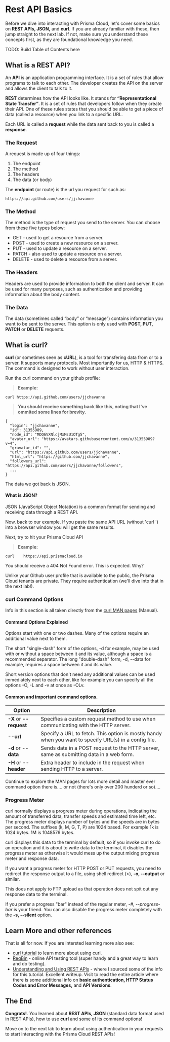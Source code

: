 # Rest API Basics

Before we dive into interacting with Prisma Cloud, let's cover some basics on **REST APIs, JSON,** and **curl**.  If you are already familiar with these, then jump straight to the next lab.  If not, make sure you understand these concepts first, as they are foundational knowledge you need.

TODO: Build Table of Contents here

## What is a REST API?

An **API** is an application programming interface. It is a set of rules that allow programs to talk to each other. The developer creates the API on the server and allows the client to talk to it.

**REST** determines how the API looks like. It stands for **“Representational State Transfer”**. It is a set of rules that developers follow when they create their API. One of these rules states that you should be able to get a piece of data (called a resource) when you link to a specific URL.

Each URL is called a **request** while the data sent back to you is called a **response**.

### The Request

A request is made up of four things:

1. The endpoint
2. The method
3. The headers
4. The data (or body)
   
The **endpoint** (or route) is the url you request for such as:

```
https://api.github.com/users/jjchavanne
```

### The Method

The method is the type of request you send to the server. You can choose from these five types below:

- GET - used to get a resource from a server.
- POST - used to create a new resource on a server.
- PUT - used to update a resource on a server. 
- PATCH - also used to update a resource on a server. 
- DELETE - used to delete a resource from a server. 
   
### The Headers

Headers are used to provide information to both the client and server. It can be used for many purposes, such as authentication and providing information about the body content. 

### The Data 

The data (sometimes called “body” or “message”) contains information you want to be sent to the server. This option is only used with **POST, PUT, PATCH** or **DELETE** requests.

## What is curl?

**curl** (or sometimes seen as **cURL**), is a tool for transfering data from or to a server. It supports many protocols.  Most importantly for us, HTTP & HTTPS. The command is designed to work without user interaction.

Run the curl command on your github profile:
> **Example:**
```
curl https://api.github.com/users/jjchavanne
```
> **You should receive something back like this, noting that I've ommited some lines for brevity.**
```
{
  "login": "jjchavanne",
  "id": 31355989,
  "node_id": "MDQ6VXNlcjMxMzU1OTg5",
  "avatar_url": "https://avatars.githubusercontent.com/u/31355989?v=4",
  "gravatar_id": "",
  "url": "https://api.github.com/users/jjchavanne",
  "html_url": "https://github.com/jjchavanne",
  "followers_url": "https://api.github.com/users/jjchavanne/followers",
  ...
}
```
  
The data we got back is JSON.

#### What is JSON?
JSON (JavaScript Object Notation) is a common format for sending and receiving data through a REST API.

Now, back to our example.  If you paste the same API URL (without 'curl ') into a browser window you will get the same results.
   
Next, try to hit your Prisma Cloud API 
> **Example:**
```
curl 	https://api.prismacloud.io
```
   
You should receive a 404 Not Found error.  This is expected.  Why?

Unlike your Github user profile that is available to the public, the Prisma Cloud tenants are private.  They require authentication (we'll dive into that in the next lab!).
   
###  curl Command Options

Info in this section is all taken directly from the [curl MAN pages](https://curl.se/docs/manpage.html) (Manual).

#### Command Options Explained

Options start with one or two dashes. Many of the options require an additional value next to them.

The short "single-dash" form of the options, -d for example, may be used with or without a space between it and its value, although a space is a recommended separator. The long "double-dash" form, -d, --data for example, requires a space between it and its value.

Short version options that don't need any additional values can be used immediately next to each other, like for example you can specify all the options -O, -L and -v at once as -OLv.

#### Common and important command options.

| **Option** | **Description** |
| ------------------------ | -------------- | 
| **-X** or **--request** | Specifies a custom request method to use when communicating with the HTTP server. |
| **--url** | Specify a URL to fetch. This option is mostly handy when you want to specify URL(s) in a config file. |
| **-d** or **--data** | Sends data in a POST request to the HTTP server, same as submitting data in a web form. |
| **-H** or **--header** | Extra header to include in the request when sending HTTP to a server. |

Continue to explore the MAN pages for lots more detail and master ever command option there is.... or not (there's only over 200 hunderd or so)....   


### Progress Meter

curl normally displays a progress meter during operations, indicating the amount of transferred data, transfer speeds and estimated time left, etc. The progress meter displays number of bytes and the speeds are in bytes per second. The suffixes (k, M, G, T, P) are 1024 based. For example 1k is 1024 bytes. 1M is 1048576 bytes.

curl displays this data to the terminal by default, so if you invoke curl to do an operation and it is about to write data to the terminal, it disables the progress meter as otherwise it would mess up the output mixing progress meter and response data.

If you want a progress meter for HTTP POST or PUT requests, you need to redirect the response output to a file, using shell redirect (>), **-o, --output** or similar.

This does not apply to FTP upload as that operation does not spit out any response data to the terminal.

If you prefer a progress "bar" instead of the regular meter, *-#, --progress-bar* is your friend. You can also disable the progress meter completely with the **-s, --silent** option.

## Learn More and other references

That is all for now.  If you are intersted learning more also see:
- [curl tutorial](https://curl.se/docs/manual.html) to learn more about using curl.
- [ReqBin](https://reqbin.com/) - online API testing tool (super handy and a great way to learn and do testing).
- [Understanding and Using REST APIs](https://www.smashingmagazine.com/2018/01/understanding-using-rest-api/) - where I sourced some of the info for this tutorial.  Excellent writeup.  Visit to read the entire article where there is some additional info on **basic authentication, HTTP Status Codes and Error Messages,** and **API Versions**.

## The End

**Congrats!**. You learned about **REST APIs, JSON** (standard data format used in REST APIs), how to use **curl** and some of its command options!   
   
Move on to the next lab to learn about using authentication in your requests to start interacting with the Prisma Cloud REST APIs!

